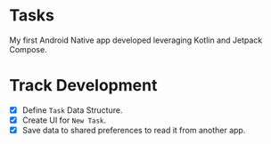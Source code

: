 # Tasks

My first Android Native app developed leveraging Kotlin and Jetpack Compose.

# Track Development

- [x] Define `Task` Data Structure.
- [x] Create UI for `New Task`.
- [x] Save data to shared preferences to read it from another app.
